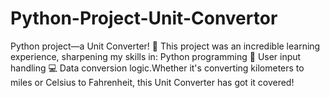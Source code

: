 # Python-Project-Unit-Convertor
Python project—a Unit Converter! 🚀 This project was an incredible learning experience, sharpening my skills in:  Python programming 🐍  User input handling 💻  Data conversion logic.Whether it's converting kilometers to miles or Celsius to Fahrenheit, this Unit Converter has got it covered!
